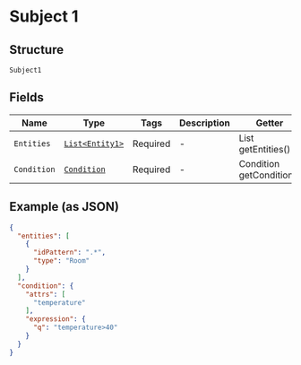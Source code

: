 
# Subject 1

## Structure

`Subject1`

## Fields

| Name | Type | Tags | Description | Getter | Setter |
|  --- | --- | --- | --- | --- | --- |
| `Entities` | [`List<Entity1>`](../../doc/models/entity-1.md) | Required | - | List<Entity1> getEntities() | setEntities(List<Entity1> entities) |
| `Condition` | [`Condition`](../../doc/models/condition.md) | Required | - | Condition getCondition() | setCondition(Condition condition) |

## Example (as JSON)

```json
{
  "entities": [
    {
      "idPattern": ".*",
      "type": "Room"
    }
  ],
  "condition": {
    "attrs": [
      "temperature"
    ],
    "expression": {
      "q": "temperature>40"
    }
  }
}
```

